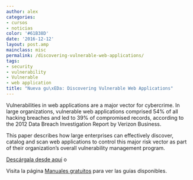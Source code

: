 ```yaml
---
author: alex
categories:
- cursos
- noticias
color: '#61B38D'
date: '2016-12-12'
layout: post.amp
mainclass: misc
permalink: /discovering-vulnerable-web-applications/
tags:
- security
- vulnerability
- Vulnerable
- web application
title: "Nueva gu\xEDa: Discovering Vulnerable Web Applications"
---
```


[<amp-img on="tap:lightbox1" role="button" tabindex="0" layout="responsive" class="size-medium wp-image-1108 alignleft" title="discovering vulnerable web applications" alt="discovering-vulnerable-web-applications" src="/img/2013/01/discovering-vulnerable-web-applications2-197x300.png" width="197px" height="300px" />][1]

Vulnerabilities in web applications are a major vector for cybercrime. In large organizations, vulnerable web applications comprised 54% of all hacking breaches and led to 39% of compromised records, according to the 2012 Data Breach Investigation Report by Verizon Business.

This paper describes how large enterprises can effectively discover, catalog and scan web applications to control this major risk vector as part of their organization’s overall vulnerability management program.

[Descárgala desde aquí][1] o

Visita la página [Manuales gratuitos][2] para ver las guías disponibles.



 [1]: http://elbauldelprogramador.tradepub.com/c/pubRD.mpl?sr=oc&_t=oc:&pc;=w_qa46/prgm.cgi
 [2]: https://elbauldelprogramador.com/manuales-gratuitos/
